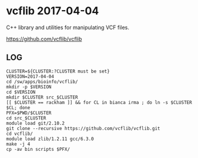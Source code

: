 vcflib 2017-04-04
=================

C++ library and utilities for manipulating VCF files.

<https://github.com/vcflib/vcflib>

LOG
---

    CLUSTER=${CLUSTER:?CLUSTER must be set}
    VERSION=2017-04-04
    cd /sw/apps/bioinfo/vcflib/
    mkdir -p $VERSION
    cd $VERSION
    mkdir $CLUSTER src_$CLUSTER
    [[ $CLUSTER == rackham ]] && for CL in bianca irma ; do ln -s $CLUSTER $CL; done
    PFX=$PWD/$CLUSTER
    cd src_$CLUSTER
    module load git/2.10.2
    git clone --recursive https://github.com/vcflib/vcflib.git
    cd vcflib/
    module load zlib/1.2.11 gcc/6.3.0
    make -j 4
    cp -av bin scripts $PFX/

